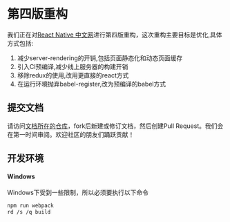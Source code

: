 # 第四版重构

我们正在对[React Native 中文网](http://react-native.cn/)进行第四版重构，这次重构主要目标是优化,具体方式包括:

1. 减少server-rendering的开销,包括页面静态化和动态页面缓存
2. 引入CI预编译,减少线上服务器的构建开销
3. 移除redux的使用,改用更直接的react方式
4. 在运行环境抛弃babel-register,改为预编译的babel方式

## 提交文档
请访问[文档所在的仓库](https://github.com/reactnativecn/react-native-docs-cn)，fork后新建或修订文档，然后创建Pull Request。我们会在第一时间审阅。欢迎社区的朋友们踊跃贡献！

## 开发环境

#### Windows

Windows下受到一些限制，所以必须要执行以下命令

```bash
npm run webpack
rd /s /q build
```